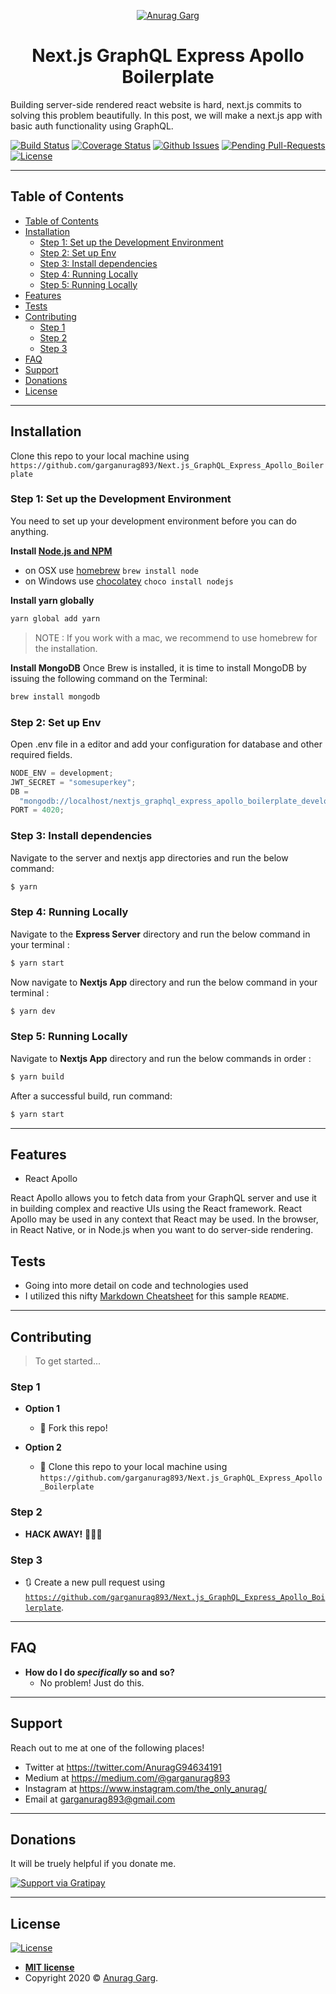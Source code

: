 <p align="center">
<a href="https://twitter.com/AnuragG94634191"><img src="./Gifs/boilerplate.gif" title="Anurag Garg"  alt="Anurag Garg"></a>
</p>

<h1 align="center">Next.js GraphQL Express Apollo Boilerplate</h1>

Building server-side rendered react website is hard, next.js commits to solving this problem beautifully. In this post, we will make a next.js app with basic auth functionality using GraphQL.

[![Build Status](http://img.shields.io/travis/badges/badgerbadgerbadger.svg?style=flat-square)](https://travis-ci.org/badges/badgerbadgerbadger) [![Coverage Status](http://img.shields.io/coveralls/badges/badgerbadgerbadger.svg?style=flat-square)](https://coveralls.io/r/badges/badgerbadgerbadger) [![Github Issues](https://img.shields.io/github/issues/garganurag893/Next.js_GraphQL_Express_Apollo_Boilerplate)](https://img.shields.io/github/issues/garganurag893/Next.js_GraphQL_Express_Apollo_Boilerplate) [![Pending Pull-Requests](https://img.shields.io/github/issues-pr/garganurag893/Next.js_GraphQL_Express_Apollo_Boilerplate)](https://img.shields.io/github/issues-pr/garganurag893/Next.js_GraphQL_Express_Apollo_Boilerplate) [![License](http://img.shields.io/:license-mit-blue.svg?style=flat-square)](http://badges.mit-license.org)

---

## Table of Contents

- [Table of Contents](#table-of-contents)
- [Installation](#installation)
  - [Step 1: Set up the Development Environment](#step-1-set-up-the-development-environment)
  - [Step 2: Set up Env](#step-2-set-up-env)
  - [Step 3: Install dependencies](#step-3-install-dependencies)
  - [Step 4: Running Locally](#step-4-running-locally)
  - [Step 5: Running Locally](#step-5-running-locally)
- [Features](#features)
- [Tests](#tests)
- [Contributing](#contributing)
  - [Step 1](#step-1)
  - [Step 2](#step-2)
  - [Step 3](#step-3)
- [FAQ](#faq)
- [Support](#support)
- [Donations](#donations)
- [License](#license)

---

## Installation

Clone this repo to your local machine using `https://github.com/garganurag893/Next.js_GraphQL_Express_Apollo_Boilerplate`

### Step 1: Set up the Development Environment

You need to set up your development environment before you can do anything.

**Install [Node.js and NPM](https://nodejs.org/en/download/)**

- on OSX use [homebrew](http://brew.sh) `brew install node`
- on Windows use [chocolatey](https://chocolatey.org/) `choco install nodejs`

**Install yarn globally**

```bash
yarn global add yarn
```

> NOTE : If you work with a mac, we recommend to use homebrew for the installation.

**Install MongoDB**
Once Brew is installed, it is time to install MongoDB by issuing the following command on the Terminal:

```bash
brew install mongodb
```

### Step 2: Set up Env

Open .env file in a editor and add your configuration for database and other required fields.

```ts
NODE_ENV = development;
JWT_SECRET = "somesuperkey";
DB =
  "mongodb://localhost/nextjs_graphql_express_apollo_boilerplate_development";
PORT = 4020;
```

### Step 3: Install dependencies

Navigate to the server and nextjs app directories and run the below command:

```bash
$ yarn
```

### Step 4: Running Locally

Navigate to the **Express Server** directory and run the below command in your terminal :

```bash
$ yarn start
```

Now navigate to **Nextjs App** directory and run the below command in your terminal :

```bash
$ yarn dev
```

### Step 5: Running Locally

Navigate to **Nextjs App** directory and run the below commands in order :

```bash
$ yarn build
```

After a successful build, run command:

```bash
$ yarn start
```

---

## Features

- React Apollo

React Apollo allows you to fetch data from your GraphQL server and use it in building complex and reactive UIs using the React framework. React Apollo may be used in any context that React may be used. In the browser, in React Native, or in Node.js when you want to do server-side rendering.

## Tests

- Going into more detail on code and technologies used
- I utilized this nifty <a href="https://github.com/adam-p/markdown-here/wiki/Markdown-Cheatsheet" target="_blank">Markdown Cheatsheet</a> for this sample `README`.

---

## Contributing

> To get started...

### Step 1

- **Option 1**

  - 🍴 Fork this repo!

- **Option 2**
  - 👯 Clone this repo to your local machine using `https://github.com/garganurag893/Next.js_GraphQL_Express_Apollo_Boilerplate`

### Step 2

- **HACK AWAY!** 🔨🔨🔨

### Step 3

- 🔃 Create a new pull request using <a href="https://github.com/garganurag893/Next.js_GraphQL_Express_Apollo_Boilerplate" target="_blank">`https://github.com/garganurag893/Next.js_GraphQL_Express_Apollo_Boilerplate`</a>.

---

## FAQ

- **How do I do _specifically_ so and so?**
  - No problem! Just do this.

---

## Support

Reach out to me at one of the following places!

- Twitter at <a href="https://twitter.com/AnuragG94634191" target="_blank">https://twitter.com/AnuragG94634191</a>
- Medium at <a href="https://medium.com/@garganurag893" target="_blank">https://medium.com/@garganurag893</a>
- Instagram at <a href="https://www.instagram.com/the_only_anurag/" target="_blank">https://www.instagram.com/the_only_anurag/</a>
- Email at garganurag893@gmail.com

---

## Donations

It will be truely helpful if you donate me.

[![Support via Gratipay](https://cdn.rawgit.com/gratipay/gratipay-badge/2.3.0/dist/gratipay.png)](https://paypal.me/garganurag893?locale.x=en_GB)

---

## License

[![License](http://img.shields.io/:license-mit-blue.svg?style=flat-square)](http://badges.mit-license.org)

- **[MIT license](http://opensource.org/licenses/mit-license.php)**
- Copyright 2020 © <a href="https://twitter.com/AnuragG94634191" target="_blank">Anurag Garg</a>.
